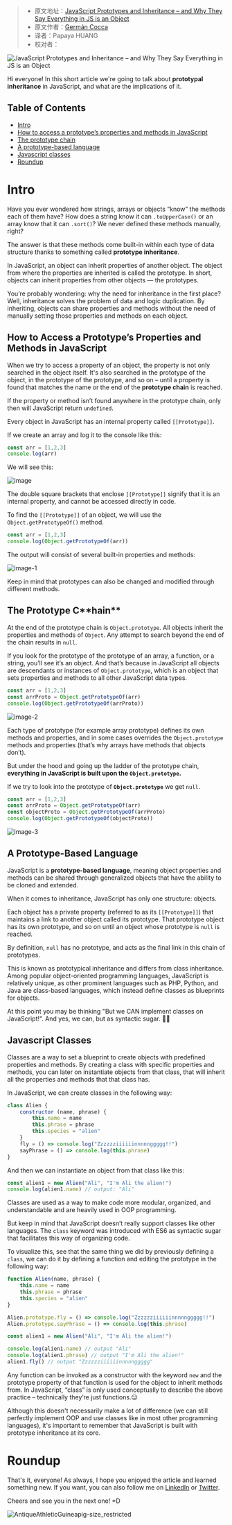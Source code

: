 > -  原文地址：[JavaScript Prototypes and Inheritance – and Why They Say Everything in JS is an Object](https://www.freecodecamp.org/news/prototypes-and-inheritance-in-javascript/)
> -  原文作者：[Germán Cocca](https://www.freecodecamp.org/news/author/gercocca/)
> -  译者：Papaya HUANG
> -  校对者：

![JavaScript Prototypes and Inheritance – and Why They Say Everything in JS is an Object](https://www.freecodecamp.org/news/content/images/size/w2000/2022/04/pexels-maor-attias-5192478.jpg)

Hi everyone! In this short article we're going to talk about **prototypal inheritance** in JavaScript, and what are the implications of it.

## Table of Contents

-   [Intro](#intro)
-   [How to access a prototype’s properties and methods in JavaScript](#how-to-access-a-prototype-s-properties-and-methods-in-javascript)
-   [The prototype chain](#the-prototype-chain)
-   [A prototype-based language](#a-prototype-based-language)
-   [Javascript classes](#javascript-classes)
-   [Roundup](#roundup)

# Intro

Have you ever wondered how strings, arrays or objects “know” the methods each of them have? How does a string know it can `.toUpperCase()` or an array know that it can `.sort()`? We never defined these methods manually, right?

The answer is that these methods come built-in within each type of data structure thanks to something called **prototype inheritance**.

In JavaScript, an object can inherit properties of another object. The object from where the properties are inherited is called the prototype. In short, objects can inherit properties from other objects — the prototypes.

You’re probably wondering: why the need for inheritance in the first place? Well, inheritance solves the problem of data and logic duplication. By inheriting, objects can share properties and methods without the need of manually setting those properties and methods on each object.

## ****How to** A**ccess** a P**rototype’s** P**roperties and** M**ethods** in JavaScript**

When we try to access a property of an object, the property is not only searched in the object itself. It's also searched in the prototype of the object, in the prototype of the prototype, and so on – until a property is found that matches the name or the end of the **prototype chain** is reached.

If the property or method isn’t found anywhere in the prototype chain, only then will JavaScript return `undefined`.

Every object in JavaScript has an internal property called `[[Prototype]]`.

If we create an array and log it to the console like this:

```javascript
const arr = [1,2,3]
console.log(arr)
```

We will see this:

![image](https://www.freecodecamp.org/news/content/images/2022/05/image.png)

The double square brackets that enclose `[[Prototype]]` signify that it is an internal property, and cannot be accessed directly in code.

To find the `[[Prototype]]` of an object, we will use the `Object.getPrototypeOf()` method.

```javascript
const arr = [1,2,3]
console.log(Object.getPrototypeOf(arr))
```

The output will consist of several built-in properties and methods:

![image-1](https://www.freecodecamp.org/news/content/images/2022/05/image-1.png)

Keep in mind that prototypes can also be changed and modified through different methods.

## ****The** P**rototype** C**hain****

At the end of the prototype chain is `Object.prototype`. All objects inherit the properties and methods of `Object`. Any attempt to search beyond the end of the chain results in `null`.

If you look for the prototype of the prototype of an array, a function, or a string, you’ll see it’s an object. And that’s because in JavaScript all objects are descendants or instances of `Object.prototype`, which is an object that sets properties and methods to all other JavaScript data types.

```javascript
const arr = [1,2,3]
const arrProto = Object.getPrototypeOf(arr)
console.log(Object.getPrototypeOf(arrProto))
```

![image-2](https://www.freecodecamp.org/news/content/images/2022/05/image-2.png)

Each type of prototype (for example array prototype) defines its own methods and properties, and in some cases overrides the `Object.prototype` methods and properties (that’s why arrays have methods that objects don’t).

But under the hood and going up the ladder of the prototype chain, **everything in JavaScript is built upon the `Object.prototype`.**

If we try to look into the prototype of **`Object.prototype`** we get `null`.

```javascript
const arr = [1,2,3]
const arrProto = Object.getPrototypeOf(arr)
const objectProto = Object.getPrototypeOf(arrProto)
console.log(Object.getPrototypeOf(objectProto))
```

![image-3](https://www.freecodecamp.org/news/content/images/2022/05/image-3.png)

## **A Prototype-Based Language**

JavaScript is a **prototype-based language**, meaning object properties and methods can be shared through generalized objects that have the ability to be cloned and extended.

When it comes to inheritance, JavaScript has only one structure: objects.

Each object has a private property (referred to as its `[[Prototype]]`) that maintains a link to another object called its prototype. That prototype object has its own prototype, and so on until an object whose prototype is `null` is reached.

By definition, `null` has no prototype, and acts as the final link in this chain of prototypes.

This is known as prototypical inheritance and differs from class inheritance. Among popular object-oriented programming languages, JavaScript is relatively unique, as other prominent languages such as PHP, Python, and Java are class-based languages, which instead define classes as blueprints for objects.

At this point you may be thinking "But we CAN implement classes on JavaScript!". And yes, we can, but as syntactic sugar. 🤫🤔

## Javascript Classes

Classes are a way to set a blueprint to create objects with predefined properties and methods. By creating a class with specific properties and methods, you can later on instantiate objects from that class, that will inherit all the properties and methods that that class has.

In JavaScript, we can create classes in the following way:

```javascript
class Alien {
    constructor (name, phrase) {
        this.name = name
        this.phrase = phrase
        this.species = "alien"
    }
    fly = () => console.log("Zzzzzziiiiiinnnnnggggg!!")
    sayPhrase = () => console.log(this.phrase)
}
```

And then we can instantiate an object from that class like this:

```javascript
const alien1 = new Alien("Ali", "I'm Ali the alien!")
console.log(alien1.name) // output: "Ali"
```

Classes are used as a way to make code more modular, organized, and understandable and are heavily used in OOP programming.

But keep in mind that JavaScript doesn’t really support classes like other languages. The `class` keyword was introduced with ES6 as syntactic sugar that facilitates this way of organizing code.

To visualize this, see that the same thing we did by previously defining a `class`, we can do it by defining a function and editing the prototype in the following way:

```javascript
function Alien(name, phrase) {
    this.name = name
    this.phrase = phrase
    this.species = "alien"
}

Alien.prototype.fly = () => console.log("Zzzzzziiiiiinnnnnggggg!!")
Alien.prototype.sayPhrase = () => console.log(this.phrase)

const alien1 = new Alien("Ali", "I'm Ali the alien!")

console.log(alien1.name) // output "Ali"
console.log(alien1.phrase) // output "I'm Ali the alien!"
alien1.fly() // output "Zzzzzziiiiiinnnnnggggg"
```

Any function can be invoked as a constructor with the keyword `new` and the prototype property of that function is used for the object to inherit methods from. In JavaScript, “class” is only used conceptually to describe the above practice – technically they’re just functions.😑

Although this doesn't necessarily make a lot of difference (we can still perfectly implement OOP and use classes like in most other programming languages), it's important to remember that JavaScript is built with prototype inheritance at its core.

# Roundup

That's it, everyone! As always, I hope you enjoyed the article and learned something new. If you want, you can also follow me on [LinkedIn](https://www.linkedin.com/in/germancocca/) or [Twitter](https://twitter.com/CoccaGerman).

Cheers and see you in the next one! =D

![AntiqueAthleticGuineapig-size_restricted](https://www.freecodecamp.org/news/content/images/2022/04/AntiqueAthleticGuineapig-size_restricted.gif)
